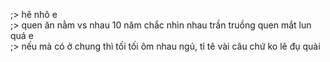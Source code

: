;> hê nhô e<br>
;> quen ăn nằm vs nhau 10 năm chắc nhìn nhau trần truồng quen mắt lun quá e<br>
;> nếu mà có ở chung thì tối tối ôm nhau ngủ, tỉ tê vài câu chứ ko lẽ đụ quài
